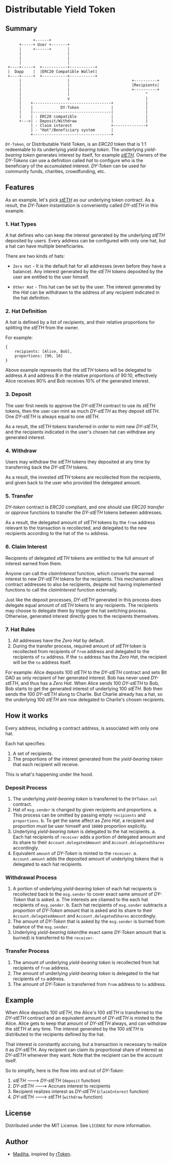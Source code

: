 # Distributable Yield Token

## Summary

```
            +------+
      +-----+ User +-------+
      |     +------+       |
      |                    |
      |                    |
      |                    |
 +----+-----+  +-----------+-----------+
 |  Dapp    |  |ERC20 Compatible Wallet|
 +----+-----+  +-----------+-----------+
      |                    |                           +----------+
      |                    |                           |Recipients|
      |                    |                           +----------+
      |                    |                                 ^
      |                    v                                 |
      |    +----------------------------------+              |
      |    |            DY-Token              |              |
      |    |----------------------------------|              |
      |    | - ERC20 compatible               |              |
      +--->| - Deposit/Withdraw               |              |
           | - Claim interest                 +--------------+
           | - "Hat"/Beneficiary system       |
           +----------------------------------+
```

`DY-Token`, or Distributable Yield Token, is an _ERC20_ token that is 1:1 redeemable to its underlying _yield-bearing token_. The underlying _yield-bearing token_ generates interest by itself, for example [_stETH_](https://stake.lido.fi/). Owners of the _DY-Tokens_ can use a definition called _hat_ to configure who is the beneficiary of the accumulated interest. _DY-Token_ can be used for community funds, charities, crowdfunding, etc.

## Features

As an example, let's pick [_stETH_](https://stake.lido.fi/) as our underlying token contract. As a result, the _DY-Token_ instantiation is conveniently called _DY-stETH_ in this example.

### 1. Hat Types

A hat defines who can keep the interest generated by the underlying _stETH_ deposited by users.
Every address can be configured with only one hat, but a hat can have multiple beneficiaries.

There are two kinds of hats:

- `Zero Hat` - It is the default hat for all addresses (even before they have a balance).
  Any interest generated by the _stETH_ tokens deposited by the user are entitled to the user himself.

- `Other Hat` - This hat can be set by the user.
  The interest generated by the _Hat_ can be withdrawn to the address of any recipient indicated in the hat definition.

### 2. Hat Definition

A _hat_ is defined by a list of recipients, and their relative proportions for splitting the _stETH_ from the owner.

For example:

```
{
    recipients: [Alice, Bob],
    proportions: [90, 10]
}
```

Above example represents that the _stETH_ tokens will be delegated to address A and address B in the relative proportions of 90:10, effectively Alice receives 90% and Bob receives 10% of the generated interest.

### 3. Deposit

The user first needs to approve the _DY-stETH_ contract to use its _stETH_ tokens,
then the user can mint as much _DY-stETH_ as they deposit _stETH_. One _DY-stETH_ is always
equal to one _stETH_.

As a result, the _stETH_ tokens transferred in order to mint new _DY-stETH_, and the recipients indicated in the user's chosen hat can withdraw any generated interest.

### 4. Withdraw

Users may withdraw the _stETH_ tokens they deposited at any time by transferring back the _DY-stETH_ tokens.

As a result, the invested _stETH_ tokens are recollected from the recipients, and given back to the user who provided the delegated amount.

### 5. Transfer

_DY-token_ contract is _ERC20_ compliant, and one should use _ERC20_ _transfer_ or _approve_ functions to transfer the _DY-stETH_ tokens between addresses.

As a result, the delegated amount of _stETH_ tokens by the `from` address relevant to the transaction is recollected, and delegated to the new recipients according to the hat of the `to` address.

### 6. Claim Interest

Recipients of delegated _stETH_ tokens are entitled to the full amount of interest earned from them.

Anyone can call the _claimInterest_ function, which converts the earned interest to new _DY-stETH_ tokens for the recipients. This mechanism allows contract addresses to also be recipients, despite not having implemented functions to call the _claimInterest_ function externally.

Just like the deposit processes, _DY-stETH_ generated in this process does delegate equal amount of _stETH_ tokens to any recipients. The recipients may choose to delegate them by trigger the hat switching process. Otherwise, generated interest directly goes to the recipients themselves.

### 7. Hat Rules

1. All addresses have the _Zero Hat_ by default.
2. During the transfer process, required amount of _stETH_ token is recollected from recipients of `from` address and delegated to the recipients of `to` address. If the `to` address has the _Zero Hat_, the recipient will be the `to` address itself.

For example: Alice deposits 100 _stETH_ to the _DY-stETH_ contract and sets Bit DAO as only recipient of her generated interest. Bob has never used _DY-stETH_, and thus has a _Zero Hat_. When Alice sends 100 _DY-stETH_ to Bob, Bob starts to get the generated interest of underlying 100 _stETH_. Bob then sends the 100 _DY-stETH_ along to Charlie. But Charlie already has a hat, so the underlying 100 _stETH_ are now delegated to Charlie's chosen recipients.

## How it works

Every address, including a contract address, is associated with only one hat.

Each hat specifies:

1. A set of recipients.
2. The proportions of the interest generated from the _yield-bearing token_ that each recipient will receive.

This is what's happening under the hood.

### Deposit Process

1. The underlying _yield-bearing token_ is transferred to the `DYToken.sol` contract.
2. Hat of `msg.sender` is changed by given recipients and proportions.
   a. This process can be omitted by passing empty `recipients` and `proportions`.
   b. To get the same affect as _Zero Hat_, a recipient and proportion must be user himself and `10000` proportion explicitly.
3. Underlying _yield-bearing token_ is delegated to the hat recipients.
   a. Each hat recipients of `receiver` adds a portion of delegated amount and its share to their `Account.delegatedAmount` and `Account.delegatedShares` accordingly.
4. Equivalent `amount` of _DY-Token_ is minted to the `receiver`.
   a. `Account.amount` adds the deposited amount of underlying tokens that is delegated to each hat recipients.

### Withdrawal Process

1. A portion of underlying _yield-bearing token_ of each hat recipients is recollected back to the `msg.sender` to cover exact same amount of _DY-Token_ that is asked.
   a. The interests are cliamed to the each hat recipients of `msg.sender`.
   b. Each hat recipients of `msg.sender` subtracts a proportion of _DY-Token_ amount that is asked and its share to their `Account.delegatedAmount` and `Account.delegatedShares` accordingly.
2. The amount of _DY-Token_ that is asked by the `msg.sender` is burned from balance of the `msg.sender`.
3. Underlying _yield-bearing token_(the exact same _DY-Token_ amount that is burned) is transferred to the `receiver`.

### Transfer Process

1. The amount of underlying _yield-bearing token_ is recollected from hat recipients of `from` address.
2. The amount of underlying _yield-bearing token_ is delegated to the hat recipients of `to` address.
3. The amount of _DY-Token_ is transferred from `from` address to `to` address.

## Example

When Alice deposits 100 _stETH_, the Alice's 100 _stETH_ is transferred to the _DY-stETH_ contract and an equivalent amount of _DY-stETH_ is minted to the Alice. Alice gets to keep that amount of _DY-stETH_ always, and can withdraw the _stETH_ at any time. The interest generated by the 100 _stETH_ is distributed to the recipients defined by the hat.

That interest is constantly accruing, but a transaction is necessary to realize it as _DY-stETH_. Any recipient can claim its proportional share of interest as _DY-stETH_ whenever they want. Note that the recipient can be the account itself.

So to simplify, here is the flow into and out of _DY-Token_:

1. _stETH_ ---> _DY-stETH_ (`deposit` function)
2. _DY-stETH_ ---> Accrues interest to recipients
3. Recipient realizes interest as _DY-stETH_ (`claimInterest` function)
4. _DY-stETH_ ---> _stETH_ (`withdraw` function)

## License

Distributed under the MIT License. See `LICENSE` for more information.

## Author

- [Madiha](https://twitter.com/madiha_right), inspired by [rToken](https://github.com/rtoken-project/rtoken-monorepo/tree/master).
